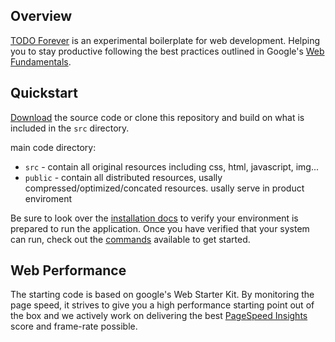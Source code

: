 ## Overview

[TODO Forever](https://github.com/linmxy/todo-forever) is an experimental boilerplate for web development. Helping you to stay productive following the best practices outlined in Google's [Web Fundamentals](http://developers.google.com/web/fundamentals).

## Quickstart

[Download](https://github.com/linmxy/todo-forever/archive/master.zip) the source code or clone this repository and build on what is included in the `src` directory.

main code directory:

- `src` - contain all original resources including css, html, javascript, img...
- `public` - contain all distributed resources, usally compressed/optimized/concated resources. usally serve in product enviroment

Be sure to look over the [installation docs](doc/install.md) to verify your environment is prepared to run the application.
Once you have verified that your system can run, check out the [commands](doc/commands.md) available to get started.

## Web Performance

The starting code is based on google's Web Starter Kit. By monitoring the page speed, it strives to give you a high performance starting point out of the box and we actively work on delivering the best [PageSpeed Insights](https://developers.google.com/speed/pagespeed/insights/) score and frame-rate possible.